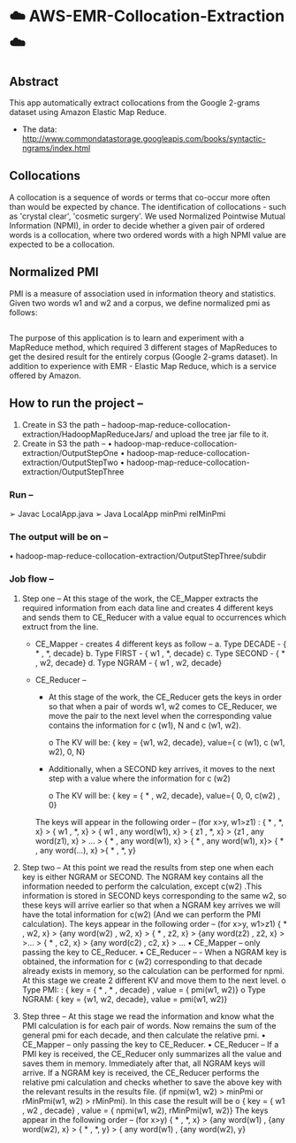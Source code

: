 # ☁️ AWS-EMR-Collocation-Extraction ☁️

## Abstract
This app automatically extract collocations from the Google 2-grams dataset using Amazon Elastic Map Reduce.
- The data: http://www.commondatastorage.googleapis.com/books/syntactic-ngrams/index.html

## Collocations
A collocation is a sequence of words or terms that co-occur more often than would be expected by chance. The identification of collocations - such as 'crystal clear', 'cosmetic surgery'.
We used Normalized Pointwise Mutual Information (NPMI), in order to decide whether a given pair of ordered words is a collocation, where two ordered words with a high NPMI value are expected to be a collocation.

## Normalized PMI
PMI is a measure of association used in information theory and statistics.
Given two words w1 and w2 and a corpus, we define normalized pmi as follows:

## 
The purpose of this application is to learn and experiment with a MapReduce method, which required 3 different
stages of MapReduces to get the desired result for the entirely corpus (Google 2-grams dataset).
In addition to experience with EMR - Elastic Map Reduce, which is a service offered by Amazon.


## How to run the project –
1. Create in S3 the path – hadoop-map-reduce-collocation-extraction/HadoopMapReduceJars/ and upload the tree jar file to it.
2. Create in S3 the path – 
  • hadoop-map-reduce-collocation-extraction/OutputStepOne
  • hadoop-map-reduce-collocation-extraction/OutputStepTwo
  • hadoop-map-reduce-collocation-extraction/OutputStepThree
  
### Run – 
  ➢ Javac LocalApp.java 
  ➢ Java LocalApp minPmi relMinPmi
  
### The output will be on –
  • hadoop-map-reduce-collocation-extraction/OutputStepThree/subdir
  
### Job flow –
1. Step one –
  At this stage of the work, the CE_Mapper extracts the required information from each data line and creates 4 different keys and sends   them to CE_Reducer with a value equal to occurrences which extruct from the line.
    - CE_Mapper - creates 4 different keys as follow –
      a. Type DECADE - { * , *, decade} 
      b. Type FIRST - { w1 , *, decade} 
      c. Type SECOND - { * , w2, decade} 
      d. Type NGRAM - { w1 , w2, decade}
      
    - CE_Reducer – 
      - At this stage of the work, the CE_Reducer gets the keys in order so that when a
        pair of words w1, w2 comes to CE_Reducer, we move the pair to the next level when the corresponding value contains the                   information for c (w1), N and c (w1, w2).  
        
        o The KV will be: { key = {w1, w2, decade}, value={ c (w1), c (w1, w2), 0, N}
        
      - Additionally, when a SECOND key arrives, it moves to the next step with a value where the information for c (w2)
      
        o The KV will be: { key = { * , w2, decade}, value={ 0, 0, c(w2) , 0}
        
      The keys will appear in the following order – (for x>y, w1>z1) :
      { * , *, x} > { w1 , *, x} > { w1 , any word(w1), x} > { z1 , *, x} > {z1 , any word(z1), x} > … > { * , any word(w1), x} >
      { * , any word(w1), x}> { * , any word(…), x} >{ * , *, y}
      
2. Step two – At this point we read the results from step one when each key is either NGRAM or SECOND. The NGRAM key contains all the information needed to perform the calculation, except c(w2) .This information is stored in SECOND keys corresponding to the same w2, so these keys will arrive earlier so that when a NGRAM key arrives we will have the total information for c(w2) (And we can perform the PMI calculation).
The keys appear in the following order – (for x>y, w1>z1) { * , w2, x} > {any word(w2) , w2, x} > { * , z2, x} > {any word(z2) , z2, x} > >… > { * , c2, x} > {any word(c2) , c2, x} > …
• CE_Mapper – only passing the key to CE_Reducer.
• CE_Reducer – - When a NGRAM key is obtained, the information for c (w2) corresponding to that decade already exists in memory, so the calculation can be performed for npmi. At this stage we create 2 different KV and move them to the next level.
o Type PMI: : { key = { * , * , decade} , value = { pmi(w1, w2)} o Type NGRAM: { key = {w1, w2, decade}, value = pmi(w1, w2)}
3. Step three – At this stage we read the information and know what the PMI calculation is for each pair of words. Now remains the sum of the general pmi for each decade, and then calculate the relative pmi.
• CE_Mapper – only passing the key to CE_Reducer.
• CE_Reducer – If a PMI key is received, the CE_Reducer only summarizes all the value and saves them in memory. Immediately after that, all NGRAM keys will arrive.
If a NGRAM key is received, the CE_Reducer performs the relative pmi calculation and checks whether to save the above key with the relevant results in the results file. (if npmi(w1, w2) > minPmi or rMinPmi(w1, w2) > rMinPmi). In this case the result will be o { key = { w1 , w2 , decade} , value = { npmi(w1, w2), rMinPmi(w1, w2)}
The keys appear in the following order – (for x>y) { * , *, x} > {any word(w1) , {any word(w2), x} > { * , *, y} > { any word(w1) , {any word(w2),
y}
